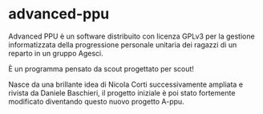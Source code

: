 # advanced-ppu

Advanced PPU è un software distribuito con licenza GPLv3 per la gestione informatizzata della progressione personale unitaria dei ragazzi di un reparto in un gruppo Agesci.

È un programma pensato da scout progettato per scout!

Nasce da una brillante idea di Nicola Corti successivamente ampliata e rivista da Daniele Baschieri, il progetto iniziale è poi stato fortemente modificato diventando questo nuovo progetto A-ppu.

